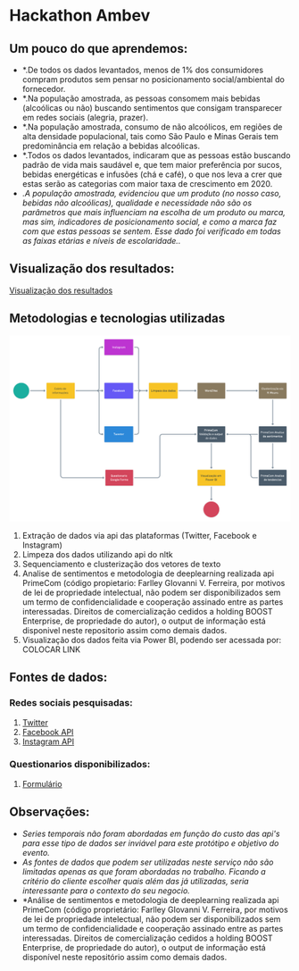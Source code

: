 # Hackathon Ambev

## Um pouco do que aprendemos:

  * *.De todos os dados levantados, menos de 1% dos consumidores compram produtos sem pensar no posicionamento social/ambiental do fornecedor.
  * *.Na população amostrada, as pessoas consomem mais bebidas (alcoólicas ou não) buscando sentimentos que consigam transparecer em redes sociais (alegria, prazer).
  * *.Na população amostrada, consumo de não alcoólicos, em regiões de alta densidade populacional, tais como São Paulo e Minas Gerais tem predominância em relação a bebidas alcoólicas.
  * *.Todos os dados levantados, indicaram que as pessoas estão buscando padrão de vida mais saudável e, que tem maior preferência por sucos, bebidas energéticas e infusões (chá e café), o que nos leva a crer que estas serão as categorias com maior taxa de crescimento em 2020.
  * *.A população amostrada, evidenciou que um produto (no nosso caso, bebidas não alcoólicas), qualidade e necessidade não são os parâmetros que mais influenciam na escolha de um produto ou marca, mas sim, indicadores de posicionamento social, e como a marca faz com que estas pessoas se sentem. Esse dado foi verificado em todas as faixas etárias e níveis de escolaridade..*


## Visualização dos resultados:

[Visualização dos resultados](https://app.powerbi.com/view?r=eyJrIjoiMGUwOTczZmItODJkYi00NjI1LWEzNDUtOWIwY2E0YWYyODFhIiwidCI6IjU0NTllNjc3LTMxODctNDQ5My1hZjJlLTY1MDhjYTYxYjBjNiJ9&embedImagePlaceholder=true)


## Metodologias e tecnologias utilizadas

![Fluxo do processo](https://github.com/giovannifarlley/hackathon_ambev/blob/master/dataseeker-flow.png?raw=true)

  1. Extração de dados via api das plataformas (Twitter, Facebook e Instagram)
  2. Limpeza dos dados utilizando api do nltk 
  3. Sequenciamento e clusterização dos vetores de texto
  4. Analise de sentimentos e metodologia de deeplearning realizada api PrimeCom (código propietario: Farlley GIovanni V. Ferreira, por motivos de lei de propriedade intelectual, não podem ser disponibilizados sem um termo de confidencialidade e cooperação assinado entre as partes interessadas. Direitos de comercialização cedidos a holding BOOST Enterprise, de propriedade do autor), o output de informação está disponivel neste repositorio assim como demais dados.
  5. Visualização dos dados feita via Power BI, podendo ser acessada por: COLOCAR LINK

## Fontes de dados:

### Redes sociais pesquisadas:
  
  1. [Twitter](http://docs.tweepy.org/en/latest/)
  2. [Facebook API](https://www.crummy.com/software/BeautifulSoup/bs4/doc)
  3. [Instagram API](https://www.crummy.com/software/BeautifulSoup/bs4/doc)
  
### Questionarios disponibilizados:

  1. [Formulário](https://docs.google.com/forms/d/e/1FAIpQLSeffZeaIeeDw20gq7DpDCrQv8zeIyPaWjWN8R9elR6CRhL_FA/viewform)
  
  
## Observações:

 * *Series temporais não foram abordadas em função do custo das api's para esse tipo de dados ser inviável para este protótipo e objetivo do evento.*
 * *As fontes de dados que podem ser utilizadas neste serviço não são limitadas apenas as que foram abordadas no trabalho. Ficando a critério do cliente escolher quais além das já utilizadas, seria interessante para o contexto do seu negocio.*
 * *Análise de sentimentos e metodologia de deeplearning realizada api PrimeCom (código proprietário: Farlley GIovanni V. Ferreira, por motivos de lei de propriedade intelectual, não podem ser disponibilizados sem um termo de confidencialidade e cooperação assinado entre as partes interessadas. Direitos de comercialização cedidos a holding BOOST Enterprise, de propriedade do autor), o output de informação está disponível neste repositório assim como demais dados.
